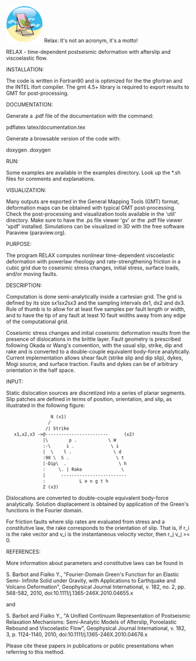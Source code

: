 ![Relax: It's not an acronym, it's a motto!](/graphics/Icon-Relax.png) Relax: It's not an acronym, it's a motto!

RELAX - time-dependent postseismic deformation with afterslip and viscoelastic flow.

INSTALLATION:

The code is written in Fortran90 and is optimized for the the gfortran and the 
INTEL ifort compiler. The gmt 4.5+ library is required to export results to GMT 
for post-processing.

DOCUMENTATION:

Generate a .pdf file of the documentation with the command:

pdflatex latex/documentation.tex

Generate a browsable version of the code with:

doxygen .doxygen

RUN:

Some examples are available in the examples directory. Look up the *.sh files for
comments and explanations.

VISUALIZATION:

Many outputs are exported in the General Mapping Tools (GMT) format, deformation
maps can be obtained with typical GMT post-processing. Check the post-processing
and visualization tools available in the 'util' directory.
Make sure to have the .ps file viewer 'gv' or the .pdf file viewer 'xpdf' installed.
Simulations can be visualized in 3D with the free software Paraview (paraview.org).

PURPOSE:

The program RELAX computes nonlinear time-dependent viscoelastic deformation with 
powerlaw rheology and rate-strengthening friction in a cubic grid due to coseismic 
stress changes, initial stress, surface loads, and/or moving faults.

DESCRIPTION:

Computation is done semi-analytically inside a cartesian grid. The grid is defined
by its size sx1*sx2*sx3 and the sampling intervals dx1, dx2 and dx3. Rule of thumb
is to allow for at least five samples per fault length or width, and to have the 
tip of any fault at least 10 fault widths away from any edge of the computational
grid.

Coseismic stress changes and initial coseismic deformation results from the 
presence of dislocations in the brittle layer. Fault geometry is prescribed 
following Okada or Wang's convention, with the usual slip, strike, dip and rake and
is converted to a double-couple equivalent body-force analytically. Current 
implementation allows shear fault (strike slip and dip slip), dykes, Mogi source, 
and surface traction. Faults and dykes can be of arbitrary orientation in the half
space.


INPUT:

Static dislocation sources are discretized into a series of planar segments. Slip
patches are defined in terms of position, orientation, and slip, as illustrated in
the following figure:

                     N (x1)
                    /
                   /| Strike
       x1,x2,x3 ->@------------------------      (x2)
                  |\        p .            \ W
                  :-\      i .              \ i
                  |  \    l .                \ d
                  :90 \  S .                  \ t
                  |-Dip\  .                    \ h
                  :     \. | Rake               \
                  |      -------------------------
                  :             L e n g t h
                  Z (x3)

Dislocations are converted to double-couple equivalent body-force analytically.
Solution displacement is obtained by application of the Green's functions in the 
Fourier domain.

For friction faults where slip rates are evaluated from stress and a constitutive 
law, the rake corresponds to the orientation of slip. That is, if r_i is the rake
vector and v_i is the instantaneous velocity vector, then r_j v_j >= 0. 

REFERENCES:

More information about parameters and constitutive laws can be found in

S. Barbot and Fialko Y., "Fourier-Domain Green's Function for an Elastic Semi-
Infinite Solid under Gravity, with Applications to Earthquake and Volcano 
Deformation", Geophysical Journal International, v. 182, no. 2, pp. 568-582, 2010,
doi:10.1111/j.1365-246X.2010.04655.x

and

S. Barbot and Fialko Y., "A Unified Continuum Representation of Postseismic 
Relaxation Mechanisms: Semi-Analytic Models of Afterslip, Poroelastic Rebound and
Viscoelastic Flow", Geophysical Journal International, v. 182, 3, p. 1124-1140, 
2010, doi:10.1111/j.1365-246X.2010.04678.x

Please cite these papers in publications or public presentations when referring
to this method.


